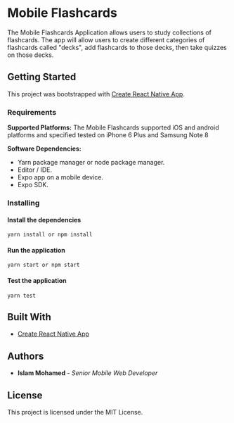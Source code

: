 # Mobile Flashcards

The Mobile Flashcards Application allows users to study collections of flashcards. The app will allow users to create different categories of flashcards called "decks", add flashcards to those decks, then take quizzes on those decks.

## Getting Started

This project was bootstrapped with [Create React Native App](https://github.com/react-community/create-react-native-app).

### Requirements

**Supported Platforms:**
The Mobile Flashcards supported iOS and android platforms and specified tested on iPhone 6 Plus and Samsung Note 8

**Software Dependencies:**

* Yarn package manager or node package manager.
* Editor / IDE.
* Expo app on a mobile device.
* Expo SDK.

### Installing

#### Install the dependencies

```
yarn install or npm install
```

#### Run the application

```
yarn start or npm start
```

#### Test the application

```
yarn test
```

## Built With

* [Create React Native App](https://github.com/react-community/create-react-native-app)

## Authors

* **Islam Mohamed** - _Senior Mobile Web Developer_

## License

This project is licensed under the MIT License.
